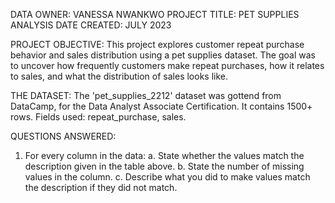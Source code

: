 DATA OWNER: VANESSA NWANKWO
PROJECT TITLE: PET SUPPLIES ANALYSIS
DATE CREATED: JULY 2023

PROJECT OBJECTIVE:
This project explores customer repeat purchase behavior and sales distribution using a pet supplies dataset. The goal was to uncover how frequently customers make repeat purchases, how it relates to sales, and what the distribution of sales looks like.

THE DATASET:
The 'pet_supplies_2212' dataset was gottend from DataCamp, for the Data Analyst Associate Certification. 
It contains 1500+ rows.
Fields used: repeat_purchase, sales.

QUESTIONS ANSWERED:
1. For every column in the data: a. State whether the values match the description given in the table above. b. State the number of missing values in the column. c. Describe what you did to make values match the description if they did not match.
